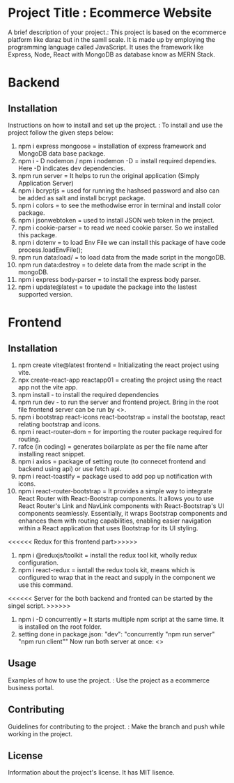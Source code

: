 # Project Title : Ecommerce Website

A brief description of your project.: This project is based on the ecommerce platform like daraz but in the samll scale. It is made up by employing the programming language called JavaScript. It uses the framework like Express, Node, React with MongoDB as database know as MERN Stack.

# Backend

## Installation

Instructions on how to install and set up the project. : To install and use the project follow the given steps below:

1. npm i express mongoose = installation of express framework and MongoDB data base package.
2. npm i - D nodemon / npm i nodemon -D = install required dependies. Here -D indicates dev dependencies.
3. npm run server = It helps to run the original application (Simply Application Server)
4. npm i bcryptjs = used for running the hashsed password and also can be added as salt and install bcrypt package.
5. npm i colors = to see the methodwise error in terminal and install color package.
6. npm i jsonwebtoken = used to install JSON web token in the project.
7. npm i cookie-parser = to read we need cookie parser. So we installed this package.
8. npm i dotenv = to load Env File we can install this package of have code process.loadEnvFile();
9. npm run data:load/ = to load data from the made script in the mongoDB.
10. npm run data:destroy = to delete data from the made script in the mongoDB.
11. npm i express body-parser = to install the express body parser.
12. npm i update@latest = to upadate the package into the lastest supported version.

# Frontend

## Installation

1. npm create vite@latest frontend = Initializating the react project using vite.
2. npx create-react-app reactapp01 = creating the project using the react app not the vite app.
3. npm install - to install the required dependencies
4. npm run dev - to run the server and frontend project. Bring in the root file frontend server can be run by <<npm run client>>.
5. npm i bootstrap react-icons react-bootstrap = install the bootstap, react relating bootstrap and icons.
6. npm i react-router-dom = for importing the router package required for routing.
7. rafce (in coding) = generates boilarplate as per the file name after installing react snippet.
8. npm i axios = package of setting route (to connecet frontend and backend using api) or use fetch api.
9. npm i react-toastify = package used to add pop up notification with icons.
10. npm i react-router-bootstrap = It provides a simple way to integrate React Router with React-Bootstrap components. It allows you to use React Router's Link and NavLink components with React-Bootstrap's UI components seamlessly. Essentially, it wraps Bootstrap components and enhances them with routing capabilities, enabling easier navigation within a React application that uses Bootstrap for its UI styling.

<<<<<< Redux for this frontend part>>>>>>

1. npm i @reduxjs/toolkit = install the redux tool kit, wholly redux configuration.
2. npm i react-redux = isntall the redux tools kit, means which is configured to wrap that in the react and supply in the component we use this command.

<<<<<< Server for the both backend and fronted can be started by the singel script. >>>>>>

1. npm i -D concurrently = It starts multiple npm script at the same time. It is installed on the root folder.
2. setting done in package.json: "dev": "concurrently \"npm run server\" \"npm run client\""
   Now run both server at once: <<npm run dev>>

## Usage

Examples of how to use the project. : Use the project as a ecommerce business portal.

## Contributing

Guidelines for contributing to the project. : Make the branch and push while working in the project.

## License

Information about the project's license. It has MIT lisence.

